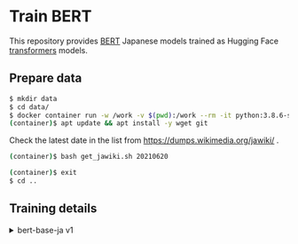 # Train BERT

This repository provides [BERT](https://arxiv.org/abs/1810.04805) Japanese models trained as Hugging Face [transformers](https://github.com/huggingface/transformers) models.

## Prepare data

```sh
$ mkdir data
$ cd data/
$ docker container run -w /work -v $(pwd):/work --rm -it python:3.8.6-slim-buster bash
(container)$ apt update && apt install -y wget git
```

Check the latest date in the list from https://dumps.wikimedia.org/jawiki/ .

```sh
(container)$ bash get_jawiki.sh 20210620
```

```sh
(container)$ exit
$ cd ..
```

## Training details

<details>
<summary>bert-base-ja v1</summary>

### base-v1

#### Prepare working directory

Create a working directory and clone a repository.

[TODO] Need to write a specific version to clone.

```sh
$ git clone https://github.com/colorfulscoop/convmodel
$ cd convmodel
$ git checkout 163078
$ cd ..
```

Copy training data to working directory.

```sh
$ cp -r ../../data/data/jawiki/20210620/data train/base-v1/convmodel/trainer/bert
```

```sh
$ cd convmodel/
$ docker container run --gpus all --ipc=host --rm -it -v $(pwd):/work -w /work nvidia/cuda:11.1-devel-ubuntu20.04 bash
(container)$ pip3 install torch==1.8.1+cu111 -f https://download.pytorch.org/whl/torch_stable.html
(container)$ pip install .
(container)$ cd trainer/bert/
(container)$ pip3 install -r requirements.txt
```

#### Train tokenizer

```sh
(container)$ python3 train_tokenizer.py --train_file data/train.txt --input_sentence_size 1000000
```

The raw trained model is saved under output/spm, while transformers model is saved under output/model.

#### Train BERT

Prepare JSON Lines format training dataset.

```sh
(container)$ python3 prepare_train_data.py --filename data/train.txt  --buffer_size 10000 --tokenizer_model output/model --max_seq_len 512 --seed 1000 --get_raw False >data/train.jsonl
(container)$ python3 prepare_train_data.py --filename data/valid.txt  --buffer_size 10000 --tokenizer_model output/model --max_seq_len 512 --seed 1000 --get_raw True >data/valid.jsonl
(container)$ python3 prepare_train_data.py --filename data/test.txt  --buffer_size 10000 --tokenizer_model output/model --max_seq_len 512 --seed 1000 --get_raw True >data/test.jsonl

```

Generate a default PyTorch Lightning config file and copy it.

```
(container)$ python3 trainer.py --print_config >default_config.yaml
(container)$ cp default_config.yaml config.yaml
```

Modify config.yaml

```sh
(container)$ diff default_config.yaml config.yaml
1c1
< seed_everything: null
---
> seed_everything: 1000
7c7
<   gradient_clip_val: 0.0
---
>   gradient_clip_val: 1.0
12c12
<   gpus: null
---
>   gpus: 1
21,22c21,22
<   accumulate_grad_batches: 1
<   max_epochs: null
---
>   accumulate_grad_batches: 32
>   max_epochs: 13
31c31
<   val_check_interval: 1.0
---
>   val_check_interval: 320000
36c36
<   precision: 32
---
>   precision: 16
44c44
<   deterministic: false
---
>   deterministic: true
57a58,67
>   callbacks:
>    - class_path: pytorch_lightning.callbacks.LearningRateMonitor
>    - class_path: pytorch_lightning.callbacks.GPUStatsMonitor
>    - class_path: pytorch_lightning.callbacks.ModelCheckpoint
>      init_args:
>        monitor: val_loss
>        mode: min
>        every_n_train_steps: 10000
>        save_top_k: 3
>
59,62c69,72
<   tokenizer_model: null
<   train_file: null
<   valid_file: null
<   test_file: null
---
>   tokenizer_model: output/model
>   train_file: data/train.jsonl
>   valid_file: data/valid.jsonl
>   test_file: data/test.jsonl
69c79
<   batch_size: 2
---
>   batch_size: 8
72c82
<   shuffle_buffer_size: 1000
---
>   shuffle_buffer_size: 10000
74c84
<   num_warmup_steps: 0
---
>   num_warmup_steps: 10000
```

Start training.

```sh
(container)$ python3 trainer.py --config config.yaml
```

To check progress, open another terminal and run Tensorboard.

```sh
docker container run -p 6006:6006 -v $(pwd):/work -w /work --rm -it tensorflow/tensorflow:2.4.1-gpu tensorboard --logdir lightning_logs --host 0.0.0.0
```

#### Export Hugging Face transofmrers model

After completing your training, convert PyTorch Lightning model to Hugging Face transformers model.

```sh
(container)$ python export_model.py --ckpt_path lightning_logs/version_5/checkpoints/epoch\=2-step\=189999.ckpt --config lightning_logs/version_5/config.yaml --output_dir model
```

#### Convert tokenizer model

The behavior of AlbertTokenizer and AlbertTokenizerFast is different. Our expectation is AlbertTokenizer; however, the default behavior of AutoTokenizer is using AlbertTokenizerFast.
When using AutoTokenizer, `use_fast=False` can solve this inconsistency behavior.
However, when using Hugging Face Inference API, there are no ways to pass `use_fast` via config.json or model card.

We realized this after completing training.
We decided to use [DebertaV2Tokenizer](https://huggingface.co/transformers/model_doc/deberta_v2.html?highlight=sentencepiece#transformers.DebertaV2Tokenizer)
because it does not provide any Fast tokenizers and its default behavior is what we expected.

